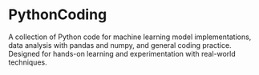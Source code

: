 # PythonCoding

A collection of Python code for machine learning model implementations, data analysis with pandas and numpy, and general coding practice. Designed for hands-on learning and experimentation with real-world techniques.
